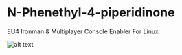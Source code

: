 # N-Phenethyl-4-piperidinone
EU4 Ironman &amp; Multiplayer Console Enabler For Linux

![alt text](https://cdn.discordapp.com/attachments/845038412926550107/950242380135661628/download_1.jpeg)

